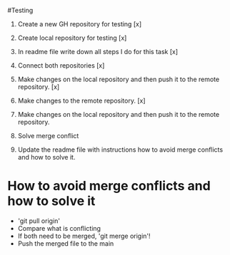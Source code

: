 #Testing

1. Create a new GH repository for testing [x]

2. Create local repository for testing [x]

3. In readme file write down all steps I do for this task [x]

4. Connect both repositories [x]

5. Make changes on the local repository and then push it to the remote repository. [x]

6. Make changes to the remote repository. [x]

7. Make changes on the local repository and then push it to the remote repository.

8. Solve merge conflict

9. Update the readme file with instructions how to avoid merge conflicts and how to solve it.

# How to avoid merge conflicts and how to solve it

- 'git pull origin'
- Compare what is conflicting
- If both need to be merged, 'git merge origin'!
- Push the merged file to the main
